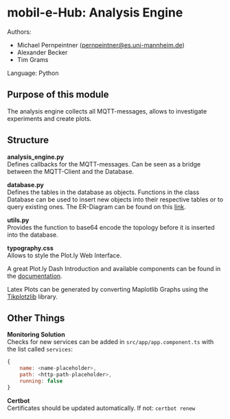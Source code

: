 # mobil-e-Hub: Analysis Engine
Authors: 
- Michael Pernpeintner (pernpeintner@es.uni-mannheim.de)
- Alexander Becker
- Tim Grams

Language: Python

## Purpose of this module
The analysis engine collects all MQTT-messages, allows to investigate experiments and create plots.

## Structure

**analysis_engine.py**  
Defines callbacks for the MQTT-messages. Can be seen as a bridge between the MQTT-Client and the Database.

**database.py**  
Defines the tables in the database as objects. Functions in the class Database can be used to insert new objects into their respective tables or to query existing ones. The ER-Diagram can be found on this [link](https://ibb.co/yqmJqMJ).

**utils.py**  
Provides the function to base64 encode the topology before it is inserted into the database.

**typography.css**  
Allows to style the Plot.ly Web Interface.

A great Plot.ly Dash Introduction and available components can be found in the [documentation](https://dash.plotly.com/).

Latex Plots can be generated by converting Maplotlib Graphs using the [Tikplotzlib](https://pypi.org/project/tikzplotlib/) library.

## Other Things

**Monitoring Solution**  
Checks for new services can be added in `src/app/app.component.ts` with the list called `services`:
```javascript
{
    name: <name-placeholder>,
    path: <http-path-placeholder>,
    running: false
}
```

**Certbot**  
Certificates should be updated automatically.
If not: `certbot renew`



